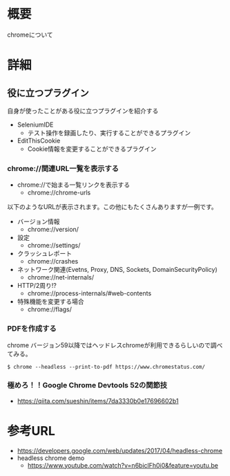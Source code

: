 # 概要
chromeについて

# 詳細

## 役に立つプラグイン
自身が使ったことがある役に立つプラグインを紹介する
- SeleniumIDE
  - テスト操作を録画したり、実行することができるプラグイン
- EditThisCookie
  - Cookie情報を変更することができるプラグイン

### chrome://関連URL一覧を表示する
- chrome://で始まる一覧リンクを表示する
  - chrome://chrome-urls


以下のようなURLが表示されます。この他にもたくさんありますが一例です。
- バージョン情報
  - chrome://version/
- 設定
  - chrome://settings/
- クラッシュレポート
  - chrome://crashes
- ネットワーク関連(Evetns, Proxy, DNS, Sockets, DomainSecurityPolicy)
  - chrome://net-internals/
- HTTP/2周り!?
  - chrome://process-internals/#web-contents
- 特殊機能を変更する場合
  - chrome://flags/


### PDFを作成する
chrome バージョン59以降ではヘッドレスchromeが利用できるらしいので調べてみる。
```
$ chrome --headless --print-to-pdf https://www.chromestatus.com/
```

### 極めろ！！Google Chrome Devtools 52の関節技
- https://qiita.com/sueshin/items/7da3330b0e17696602b1

# 参考URL
- https://developers.google.com/web/updates/2017/04/headless-chrome
- headless chrome demo
  - https://www.youtube.com/watch?v=n6biclFh0i0&feature=youtu.be
